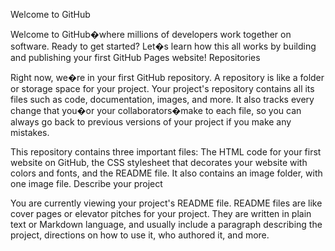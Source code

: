 Welcome to GitHub

Welcome to GitHub�where millions of developers work together on software. Ready to get started? Let�s learn how this all works by building and publishing your first GitHub Pages website!
Repositories

Right now, we�re in your first GitHub repository. A repository is like a folder or storage space for your project. Your project's repository contains all its files such as code, documentation, images, and more. It also tracks every change that you�or your collaborators�make to each file, so you can always go back to previous versions of your project if you make any mistakes.

This repository contains three important files: The HTML code for your first website on GitHub, the CSS stylesheet that decorates your website with colors and fonts, and the README file. It also contains an image folder, with one image file.
Describe your project

You are currently viewing your project's README file. README files are like cover pages or elevator pitches for your project. They are written in plain text or Markdown language, and usually include a paragraph describing the project, directions on how to use it, who authored it, and more.
